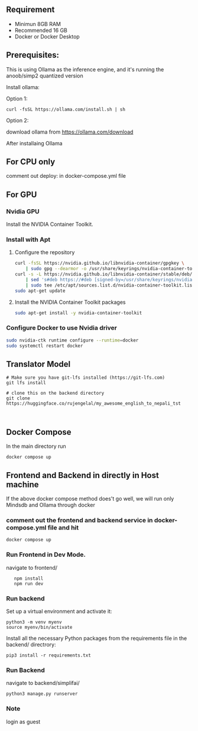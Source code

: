 ## Requirement

- Minimun 8GB RAM
- Recommended 16 GB
- Docker or Docker Desktop


## Prerequisites:

This is using Ollama as the inference engine, and it's running the anoob/simp2 quantized version

Install ollama:

Option 1:

```
curl -fsSL https://ollama.com/install.sh | sh
```

Option 2:

download ollama from
https://ollama.com/download

After installaing Ollama

## For CPU only 
comment out deploy: in docker-compose.yml file

## For GPU




### Nvidia GPU

Install the NVIDIA Container Toolkit.

### Install with Apt

1. Configure the repository

   ```bash
   curl -fsSL https://nvidia.github.io/libnvidia-container/gpgkey \
       | sudo gpg --dearmor -o /usr/share/keyrings/nvidia-container-toolkit-keyring.gpg
   curl -s -L https://nvidia.github.io/libnvidia-container/stable/deb/nvidia-container-toolkit.list \
       | sed 's#deb https://#deb [signed-by=/usr/share/keyrings/nvidia-container-toolkit-keyring.gpg] https://#g' \
       | sudo tee /etc/apt/sources.list.d/nvidia-container-toolkit.list
   sudo apt-get update
   ```

2. Install the NVIDIA Container Toolkit packages

   ```bash
   sudo apt-get install -y nvidia-container-toolkit
   ```



### Configure Docker to use Nvidia driver

```bash
sudo nvidia-ctk runtime configure --runtime=docker
sudo systemctl restart docker
```



## Translator Model

```
# Make sure you have git-lfs installed (https://git-lfs.com)
git lfs install

# clone this on the backend directory 
git clone https://huggingface.co/rujengelal/my_awesome_english_to_nepali_tst



```
## Docker Compose 
In the main directory run 

```
docker compose up
```

## Frontend and Backend in directly in Host machine

If the above docker compose method does't go well, we will run only Mindsdb and Ollama through docker 

### comment out the frontend and backend service in docker-compose.yml file and hit 

```
docker compose up
```

### Run Frontend in Dev Mode.

navigate to frontend/

```
   npm install
   npm run dev
```
### Run backend 
Set up a virtual environment and activate it:

```
python3 -m venv myenv
source myenv/bin/activate
```

Install all the necessary Python packages from the requirements file in the backend/ directrory:

```
pip3 install -r requirements.txt
```


### Run Backend

navigate to backend/simplifai/

```
python3 manage.py runserver
```


### Note

login as guest
